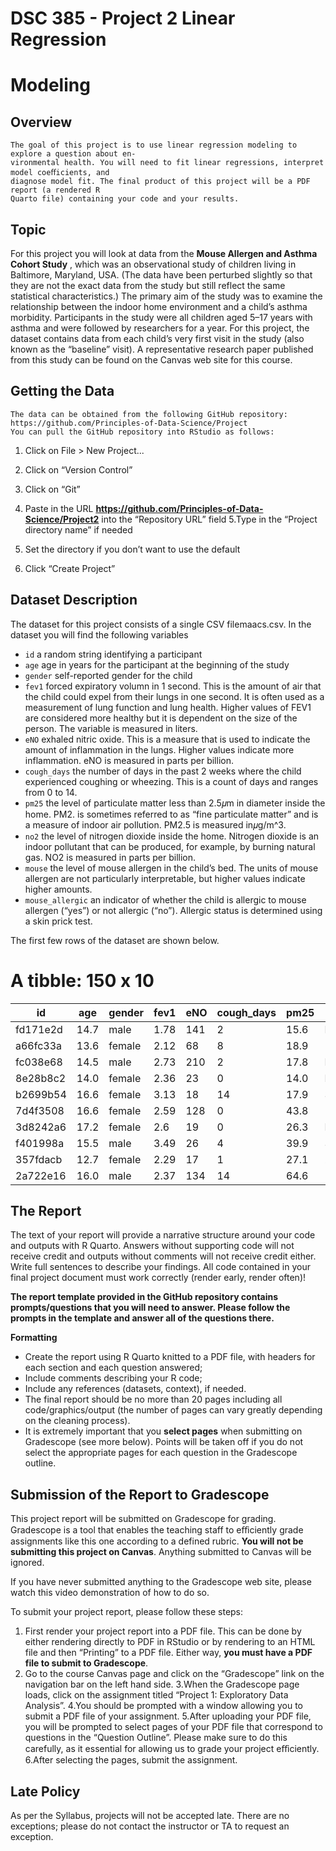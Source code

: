 # DSC 385 - Project 2 Linear Regression

# Modeling

## Overview

```
The goal of this project is to use linear regression modeling to explore a question about en-
vironmental health. You will need to fit linear regressions, interpret model coeﬀicients, and
diagnose model fit. The final product of this project will be a PDF report (a rendered R
Quarto file) containing your code and your results.
```
## Topic

For this project you will look at data from the **Mouse Allergen and Asthma Cohort
Study** , which was an observational study of children living in Baltimore, Maryland, USA.
(The data have been perturbed slightly so that they are not the exact data from the study
but still reflect the same statistical characteristics.) The primary aim of the study was to
examine the relationship between the indoor home environment and a child’s asthma morbidity.
Participants in the study were all children aged 5–17 years with asthma and were followed by
researchers for a year. For this project, the dataset contains data from each child’s very
first visit in the study (also known as the “baseline” visit). A representative research paper
published from this study can be found on the Canvas web site for this course.

## Getting the Data

```
The data can be obtained from the following GitHub repository:
https://github.com/Principles-of-Data-Science/Project
You can pull the GitHub repository into RStudio as follows:
```
1. Click on File > New Project...
2. Click on “Version Control”


3. Click on “Git”
4. Paste in the URL **https://github.com/Principles-of-Data-Science/Project2** into
    the “Repository URL” field
5.Type in the “Project directory name” if needed
6. Set the directory if you don’t want to use the default
7. Click “Create Project”

## Dataset Description

The dataset for this project consists of a single CSV filemaacs.csv. In the dataset you will
find the following variables

- `id` a random string identifying a participant
- `age` age in years for the participant at the beginning of the study
- `gender` self-reported gender for the child
- `fev1` forced expiratory volumn in 1 second. This is the amount of air that the child
    could expel from their lungs in one second. It is often used as a measurement of lung
    function and lung health. Higher values of FEV1 are considered more healthy but it is
    dependent on the size of the person. The variable is measured in liters.
- `eNO` exhaled nitric oxide. This is a measure that is used to indicate the amount of
    inflammation in the lungs. Higher values indicate more inflammation. eNO is measured
    in parts per billion.
- `cough_days` the number of days in the past 2 weeks where the child experienced coughing
    or wheezing. This is a count of days and ranges from 0 to 14.
- `pm25` the level of particulate matter less than 2.5𝜇m in diameter inside the home. PM2.
    is sometimes referred to as “fine particulate matter” and is a measure of indoor air
    pollution. PM2.5 is measured in𝜇g/m^3.
- `no2` the level of nitrogen dioxide inside the home. Nitrogen dioxide is an indoor pollutant
    that can be produced, for example, by burning natural gas. NO2 is measured in parts
    per billion.
- `mouse` the level of mouse allergen in the child’s bed. The units of mouse allergen are not
    particularly interpretable, but higher values indicate higher amounts.
- `mouse_allergic` an indicator of whether the child is allergic to mouse allergen (“yes”)
    or not allergic (“no”). Allergic status is determined using a skin prick test.

The first few rows of the dataset are shown below.


# A tibble: 150 x 10
| id | age | gender | fev1 | eNO | cough_days | pm25 | no2 | mouse | mouse_allergic |
|----|-----|--------|------|-----|------------|------|-----|-------|----------------|
| fd171e2d | 14.7 | male | 1.78 | 141 | 2 | 15.6 | NA | 2423 | yes |
| a66fc33a | 13.6 | female | 2.12 | 68 | 8 | 18.9 | 12.8 | 939 | yes |
| fc038e68 | 14.5 | male | 2.73 | 210 | 2 | 17.8 | NA | 200 | no |
| 8e28b8c2 | 14.0 | female | 2.36 | 23 | 0 | 14.0 | NA | NA | no |
| b2699b54 | 16.6 | female | 3.13 | 18 | 14 | 17.9 | 31.0 | 10371 | no |
| 7d4f3508 | 16.6 | female | 2.59 | 128 | 0 | 43.8 | 10.6 | 4789 | yes |
| 3d8242a6 | 17.2 | female | 2.6 | 19 | 0 | 26.3 | NA | 760 | yes |
| f401998a | 15.5 | male | 3.49 | 26 | 4 | 39.9 | 32.9 | 264 | no |
| 357fdacb | 12.7 | female | 2.29 | 17 | 1 | 27.1 | 25.7 | 419 | no |
| 2a722e16 | 16.0 | male | 2.37 | 134 | 14 | 64.6 | 18.0 | 187 | yes |

## The Report

The text of your report will provide a narrative structure around your code and outputs
with R Quarto. Answers without supporting code will not receive credit and outputs without
comments will not receive credit either. Write full sentences to describe your findings. All code
contained in your final project document must work correctly (render early, render often)!

**The report template provided in the GitHub repository contains prompts/questions
that you will need to answer. Please follow the prompts in the template and
answer all of the questions there.**

**Formatting**

- Create the report using R Quarto knitted to a PDF file, with headers for each section
    and each question answered;
- Include comments describing your R code;
- Include any references (datasets, context), if needed.
- The final report should be no more than 20 pages including all code/graphics/output
    (the number of pages can vary greatly depending on the cleaning process).
- It is extremely important that you **select pages** when submitting on Gradescope (see
    more below). Points will be taken off if you do not select the appropriate pages for each
    question in the Gradescope outline.


## Submission of the Report to Gradescope

This project report will be submitted on Gradescope for grading. Gradescope is a tool that
enables the teaching staff to eﬀiciently grade assignments like this one according to a defined
rubric. **You will not be submitting this project on Canvas**. Anything submitted to
Canvas will be ignored.

If you have never submitted anything to the Gradescope web site, please watch this video
demonstration of how to do so.

To submit your project report, please follow these steps:

1. First render your project report into a PDF file. This can be done by either rendering
    directly to PDF in RStudio or by rendering to an HTML file and then “Printing” to a
    PDF file. Either way, **you must have a PDF file to submit to Gradescope**.
2. Go to the course Canvas page and click on the “Gradescope” link on the navigation bar
    on the left hand side.
3.When the Gradescope page loads, click on the assignment titled “Project 1: Exploratory
    Data Analysis”.
4.You should be prompted with a window allowing you to submit a PDF file of your
    assignment.
5.After uploading your PDF file, you will be prompted to select pages of your PDF file
    that correspond to questions in the “Question Outline”. Please make sure to do this
    carefully, as it essential for allowing us to grade your project eﬀiciently.
6.After selecting the pages, submit the assignment.

## Late Policy

As per the Syllabus, projects will not be accepted late. There are no exceptions; please do not
contact the instructor or TA to request an exception.
